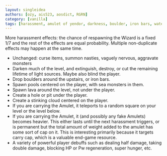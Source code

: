 ```yaml
---
layout: singleidea
authors: [ozy, ais523, aosdict, RGRN]
category: [vanilla]
tags: [harassment, amulet of yendor, darkness, boulder, iron bars, water terrain, lava, pit, hole, gas cloud, weight]
---
```

More harassment effects: the chance of respawning the Wizard is a fixed 1/7 and the rest of the effects are equal probability. Multiple non-duplicate effects may happen at the same time.
* Unchanged: curse items, summon nasties, vaguely nervous, aggravate monsters
* Darken much of the level, and extinguish, destroy, or cut the remaining
  lifetime of light sources. Maybe also blind the player.
* Drop boulders around the upstairs, or iron bars.
* Spawn pools centered on the player, with sea monsters in them.
* Spawn lava around the level, not under the player.
* Create a hole or pit under the player.
* Create a stinking cloud centered on the player.
* If you are carrying the Amulet, it teleports to a random square on your level or the level below.
* If you are carrying the Amulet, it (and possibly any fake Amulets) becomes heavier. This either lasts until the next harassment triggers, or is permanent but the total amount of weight added to the amulet has some sort of cap on it. This is interesting primarily because it targets carry cap, which is a valuable end-game resource.
* A variety of powerful player debuffs such as dealing half damage, taking double damage, blocking HP or Pw regeneration, super hunger, etc.

